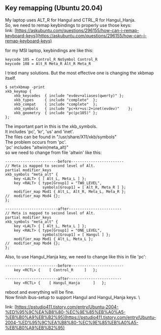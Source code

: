 ## Key remapping (Ubuntu 20.04)
My laptop uses ALT_R for Hangul and CTRL_R for Hangul_Hanja. \
So, we need to remap keybindings to properly use those keys: \
link: [https://askubuntu.com/questions/296155/how-can-i-remap-keyboard-keys](https://askubuntu.com/questions/296155/how-can-i-remap-keyboard-keys)

for my MSI laptop, keybindings are like this:
```shell
keycode 105 = Control_R NoSymbol Control_R
keycode 108 = Alt_R Meta_R Alt_R Meta_R
```

I tried many solutions. But the most effective one is changing the xkbmap itself.
```shell
$ setxkbmap -print
xkb_keymap {
	xkb_keycodes  { include "evdev+aliases(qwerty)"	};
	xkb_types     { include "complete"	};
	xkb_compat    { include "complete"	};
	xkb_symbols   { include "pc+kr+us:2+inet(evdev)"	};
	xkb_geometry  { include "pc(pc105)"	};
};
```

The important part in this is the xkb_symbols. \
It includes 'pc', 'kr', 'us' and 'inet'. \
The files can be found in "/usr/share/X11/xkb/symbols" \
The problem occurs from 'pc'.\
'pc' includes "altwin(meta_alt)" \
so we need to change from file 'altwin' like this:
``` shell
------------------------before------------------------
// Meta is mapped to second level of Alt.
partial modifier_keys
xkb_symbols "meta_alt" {
    key <LALT> { [ Alt_L, Meta_L ] };
    key <RALT> { type[Group1] = "TWO_LEVEL",
                 symbols[Group1] = [ Alt_R, Meta_R ] };
    modifier_map Mod1 { Alt_L, Alt_R, Meta_L, Meta_R };
//  modifier_map Mod4 {};
};

------------------------after------------------------
// Meta is mapped to second level of Alt.
partial modifier_keys
xkb_symbols "meta_alt" {
    key <LALT> { [ Alt_L, Meta_L ] };
    key <RALT> { type[Group1] = "ONE_LEVEL",
                 symbols[Group1] = [ Hangul ] };
    modifier_map Mod1 { Alt_L, Meta_L };
//  modifier_map Mod4 {};
};
```

Also, to use Hangul_Hanja key, we need to change like this in file 'pc':
``` shell
------------------------before------------------------
    key <RCTL> {	[ Control_R		]	};
    
------------------------after------------------------
    key <RCTL> {	[ Hangul_Hanja		]	};
```

reboot and everything will be fine. \
Now finish ibus-setup to support Hangul and Hangul_Hanja keys. \

link: [https://pstudio411.tistory.com/entry/Ubuntu-2004-%ED%95%9C%EA%B8%80-%EC%9E%85%EB%A0%A5-%EB%B0%A9%EB%B2%95](https://pstudio411.tistory.com/entry/Ubuntu-2004-%ED%95%9C%EA%B8%80-%EC%9E%85%EB%A0%A5-%EB%B0%A9%EB%B2%95)
